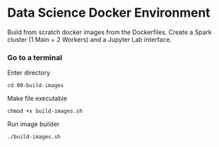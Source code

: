 # Data Science Docker Environment

Build from scratch docker images from the Dockerfiles.
Create a Spark cluster (1 Main + 2 Workers) and a Jupyter Lab interface.

### Go to a terminal

Enter directory

    cd 00-build-images

Make file executable

    chmod +x build-images.sh

Run image builder

    ./build-images.sh
